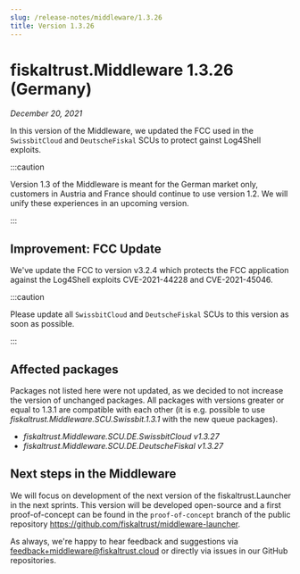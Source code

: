 ```yaml
---
slug: /release-notes/middleware/1.3.26
title: Version 1.3.26
---
```


# fiskaltrust.Middleware 1.3.26 (Germany)
_December 20, 2021_

In this version of the Middleware, we updated the FCC used in the `SwissbitCloud` and `DeutscheFiskal` SCUs to protect gainst Log4Shell exploits.

:::caution

Version 1.3 of the Middleware is meant for the German market only, customers in Austria and France should continue to use version 1.2. We will unify these experiences in an upcoming version.

:::

## Improvement: FCC Update
We've update the FCC to version v3.2.4 which protects the FCC application against the Log4Shell exploits CVE-2021-44228 and CVE-2021-45046.

:::caution

Please update all `SwissbitCloud` and `DeutscheFiskal` SCUs to this version as soon as possible.

:::

## Affected packages
Packages not listed here were not updated, as we decided to not increase the version of unchanged packages. All packages with versions greater or equal to 1.3.1 are compatible with each other (it is e.g. possible to use _fiskaltrust.Middleware.SCU.Swissbit.1.3.1_ with the new queue packages).

- _fiskaltrust.Middleware.SCU.DE.SwissbitCloud v1.3.27_
- _fiskaltrust.Middleware.SCU.DE.DeutscheFiskal v1.3.27_

## Next steps in the Middleware
We will focus on development of the next version of the fiskaltrust.Launcher in the next sprints.
This version will be developed open-source and a first proof-of-concept can be found in the `proof-of-concept` branch of the public repository https://github.com/fiskaltrust/middleware-launcher.

As always, we're happy to hear feedback and suggestions via [feedback+middleware@fiskaltrust.cloud](mailto:feedback+middleware@fiskaltrust.cloud) or directly via issues in our GitHub repositories.
